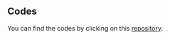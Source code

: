 ## Codes

You can find the codes by clicking on this [repository](https://github.com/openedv/ATK-DLMP257B-code-examples.git).